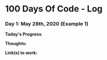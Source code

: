 # 100 Days Of Code - Log

### Day 1: May 28th, 2020 (Example 1)

**Today's Progress**: 

**Thoughts:** 

**Link(s) to work:** 
